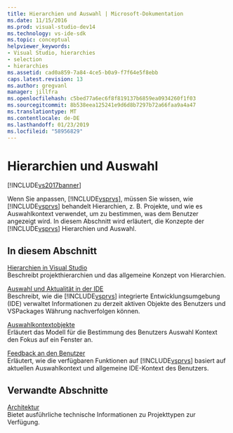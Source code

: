 ```yaml
---
title: Hierarchien und Auswahl | Microsoft-Dokumentation
ms.date: 11/15/2016
ms.prod: visual-studio-dev14
ms.technology: vs-ide-sdk
ms.topic: conceptual
helpviewer_keywords:
- Visual Studio, hierarchies
- selection
- hierarchies
ms.assetid: cad0a859-7a84-4ce5-b0a9-f7f64e5f8ebb
caps.latest.revision: 13
ms.author: gregvanl
manager: jillfra
ms.openlocfilehash: c5bed77a6ec6f8f819137b6859ea0934260f1f03
ms.sourcegitcommit: 8b538eea125241e9d6d8b7297b72a66faa9a4a47
ms.translationtype: MT
ms.contentlocale: de-DE
ms.lasthandoff: 01/23/2019
ms.locfileid: "58956829"
---
```

# <a name="hierarchies-and-selection"></a>Hierarchien und Auswahl
[!INCLUDE[vs2017banner](../../includes/vs2017banner.md)]

Wenn Sie anpassen, [!INCLUDE[vsprvs](../../includes/vsprvs-md.md)], müssen Sie wissen, wie [!INCLUDE[vsprvs](../../includes/vsprvs-md.md)] behandelt Hierarchien, z. B. Projekte, und wie es Auswahlkontext verwendet, um zu bestimmen, was dem Benutzer angezeigt wird. In diesem Abschnitt wird erläutert, die Konzepte der [!INCLUDE[vsprvs](../../includes/vsprvs-md.md)] Hierarchien und Auswahl.  
  
## <a name="in-this-section"></a>In diesem Abschnitt  
 [Hierarchien in Visual Studio](../../extensibility/internals/hierarchies-in-visual-studio.md)  
 Beschreibt projekthierarchien und das allgemeine Konzept von Hierarchien.  
  
 [Auswahl und Aktualität in der IDE](../../extensibility/internals/selection-and-currency-in-the-ide.md)  
 Beschreibt, wie die [!INCLUDE[vsprvs](../../includes/vsprvs-md.md)] integrierte Entwicklungsumgebung (IDE) verwaltet Informationen zu derzeit aktiven Objekte des Benutzers und VSPackages Währung nachverfolgen können.  
  
 [Auswahlkontextobjekte](../../extensibility/internals/selection-context-objects.md)  
 Erläutert das Modell für die Bestimmung des Benutzers Auswahl Kontext den Fokus auf ein Fenster an.  
  
 [Feedback an den Benutzer](../../extensibility/internals/feedback-to-the-user.md)  
 Erläutert, wie die verfügbaren Funktionen auf [!INCLUDE[vsprvs](../../includes/vsprvs-md.md)] basiert auf aktuellen Auswahlkontext und allgemeine IDE-Kontext des Benutzers.  
  
## <a name="related-sections"></a>Verwandte Abschnitte  
 [Architektur](../../extensibility/internals/project-types-architecture.md)  
 Bietet ausführliche technische Informationen zu Projekttypen zur Verfügung.
